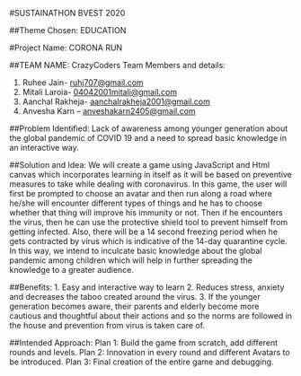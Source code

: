 #SUSTAINATHON BVEST 2020

##Theme Chosen: EDUCATION

#Project Name: CORONA RUN

##TEAM NAME: CrazyCoders
Team Members and details:
1.	Ruhee Jain- ruhj707@gmail.com	
2.	Mitali Laroia- 04042001mitali@gmail.com
3.	Aanchal Rakheja- aanchalrakheja2001@gmail.com
4.	Anvesha Karn – anveshakarn2405@gmail.com

##Problem Identified: Lack of awareness among younger generation about the global pandemic of COVID 19 and a need to spread basic knowledge in an interactive way.


##Solution and Idea: We will create a game using JavaScript and Html canvas which incorporates learning in itself as it will be based on preventive measures to take while dealing with coronavirus. In this game, the user will first be prompted to choose an avatar and then run along a road where he/she will encounter different types of things and he has to choose whether that thing will improve his immunity or not. Then if he encounters the virus, then he can use the protective shield tool to prevent himself from getting infected. Also, there will be a 14 second freezing period when he gets contracted by virus which is indicative of the 14-day quarantine cycle. In this way, we intend to inculcate basic knowledge about the global pandemic among children which will help in further spreading the knowledge to a greater audience.

##Benefits: 1. Easy and interactive way to learn
2. Reduces stress, anxiety and decreases the taboo created around the virus.
3. If the younger generation becomes aware, their parents and elderly become more cautious and thoughtful about their actions and so the norms are followed in the house and prevention from virus is taken care of.

##Intended Approach: 
Plan 1: Build the game from scratch, add different rounds and levels.
Plan 2: Innovation in every round and different Avatars to be introduced.
Plan 3: Final creation of the entire game and debugging.









